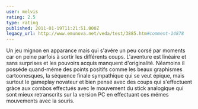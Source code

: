 ```yaml
---
user: melvis
rating: 2.5
type: rating
published: 2011-01-19T11:21:51.000Z
legacy_url: http://www.emunova.net/veda/test/3885.htm#comment-14878
---
```

Un jeu mignon en apparance mais qui s'avére un peu corsé par moments car on peine parfois à sortir les différents coups. L'aventure est linéaire et sans surprises et les pouvoirs acquis manquent d'originalité. Néamoins il posséde quand-méme des points positifs comme les beaux graphismes cartoonesques, la séquence finale sympathique qui se veut épique, mais surtout le gameplay novateur et bien pensé avec des coups qui s'effectuent gràce aux combos effectués avec le mouvement du stick analogique qui sont mieux retranscrits sur la version PC en effectuant ces mémes mouvements avec la souris.